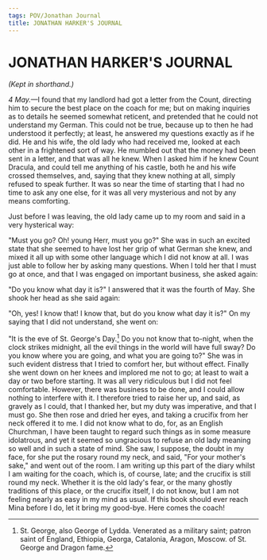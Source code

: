 ```yaml
---
tags: POV/Jonathan Journal 
title: JONATHAN HARKER'S JOURNAL
---
```


# **JONATHAN HARKER'S JOURNAL**

_(Kept in shorthand.)_

_4 May._—I found that my landlord had got a letter from the Count, directing him to secure the best place on the coach for me; but on making inquiries as to details he seemed somewhat reticent, and pretended that he could not understand my German. This could not be true, because up to then he had understood it perfectly; at least, he answered my questions exactly as if he did. He and his wife, the old lady who had received me, looked at each other in a frightened sort of way. He mumbled out that the money had been sent in a letter, and that was all he knew. When I asked him if he knew Count Dracula, and could tell me anything of his castle, both he and his wife crossed themselves, and, saying that they knew nothing at all, simply refused to speak further. It was so near the time of starting that I had no time to ask any one else, for it was all very mysterious and not by any means comforting.

Just before I was leaving, the old lady came up to my room and said in a very hysterical way:

"Must you go? Oh! young Herr, must you go?" She was in such an excited state that she seemed to have lost her grip of what German she knew, and mixed it all up with some other language which I did not know at all. I was just able to follow her by asking many questions. When I told her that I must go at once, and that I was engaged on important business, she asked again:

"Do you know what day it is?" I answered that it was the fourth of May. She shook her head as she said again:

"Oh, yes! I know that! I know that, but do you know what day it is?" On my saying that I did not understand, she went on:

"It is the eve of St. George's Day.[^1] Do you not know that to-night, when the clock strikes midnight, all the evil things in the world will have full sway? Do you know where you are going, and what you are going to?" She was in such evident distress that I tried to comfort her, but without effect. Finally she went down on her knees and implored me not to go; at least to wait a day or two before starting. It was all very ridiculous but I did not feel comfortable. However, there was business to be done, and I could allow nothing to interfere with it. I therefore tried to raise her up, and said, as gravely as I could, that I thanked her, but my duty was imperative, and that I must go. She then rose and dried her eyes, and taking a crucifix from her neck offered it to me. I did not know what to do, for, as an English Churchman, I have been taught to regard such things as in some measure idolatrous, and yet it seemed so ungracious to refuse an old lady meaning so well and in such a state of mind. She saw, I suppose, the doubt in my face, for she put the rosary round my neck, and said, "For your mother's sake," and went out of the room. I am writing up this part of the diary whilst I am waiting for the coach, which is, of course, late; and the crucifix is still round my neck. Whether it is the old lady's fear, or the many ghostly traditions of this place, or the crucifix itself, I do not know, but I am not feeling nearly as easy in my mind as usual. If this book should ever reach Mina before I do, let it bring my good-bye. Here comes the coach!

[^1]: St. George, also George of Lydda. Venerated as a military saint; patron saint of England, Ethiopia, Georga, Catalonia, Aragon, Moscow. of St. George and Dragon fame.